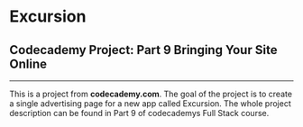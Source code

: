 # Excursion

## Codecademy Project: Part 9 Bringing Your Site Online
-----------------------

This is a project from **codecademy.com**. 
The goal of the project is to create a single advertising page for a new app called Excursion. The whole project description can be found in Part 9 of codecademys Full Stack course.
